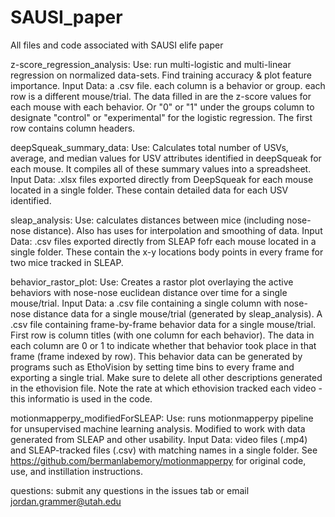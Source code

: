 # SAUSI_paper
All files and code associated with SAUSI elife paper

z-score_regression_analysis:
Use: run multi-logistic and multi-linear regression on normalized data-sets. Find training accuracy & plot feature importance.
Input Data: a .csv file. each column is a behavior or group. each row is a different mouse/trial. 
The data filled in are the z-score values for each mouse with each behavior. Or "0" or "1" under the groups column to designate "control" or "experimental" for the logistic regression.
The first row contains column headers.

deepSqueak_summary_data:
Use: Calculates total number of USVs, average, and median values for USV attributes identified in deepSqueak for each mouse.
It compiles all of these summary values into a spreadsheet.
Input Data: .xlsx files exported directly from DeepSqueak for each mouse located in a single folder. These contain detailed data for each USV identified.

sleap_analysis:
Use: calculates distances between mice (including nose-nose distance). Also has uses for interpolation and smoothing of data.
Input Data: .csv files exported directly from SLEAP fofr each mouse located in a single folder. These contain the x-y locations body points in every frame for two mice tracked in SLEAP.

behavior_rastor_plot:
Use: Creates a rastor plot overlaying the active behaviors with nose-nose euclidean distance over time for a single mouse/trial. 
Input Data: a .csv file containing a single column with nose-nose distance data for a single mouse/trial (generated by sleap_analysis). 
A .csv file containing frame-by-frame behavior data for a single mouse/trial. First row is column titles (with one column for each behavior). The data in each column are 0 or 1 to indicate whether that behavior took place in that frame (frame indexed by row).
This behavior data can be generated by programs such as EthoVision by setting time bins to every frame and exporting a single trial. Make sure to delete all other descriptions generated in the ethovision file. Note the rate at which ethovision tracked each video - this informatio is used in the code.

motionmapperpy_modifiedForSLEAP:
Use: runs motionmapperpy pipeline for unsupervised machine learning analysis. Modified to work with data generated from SLEAP and other usability.
Input Data: video files (.mp4) and SLEAP-tracked files (.csv) with matching names in a single folder. 
See https://github.com/bermanlabemory/motionmapperpy for original code, use, and instillation instructions.

questions: submit any questions in the issues tab or email jordan.grammer@utah.edu
